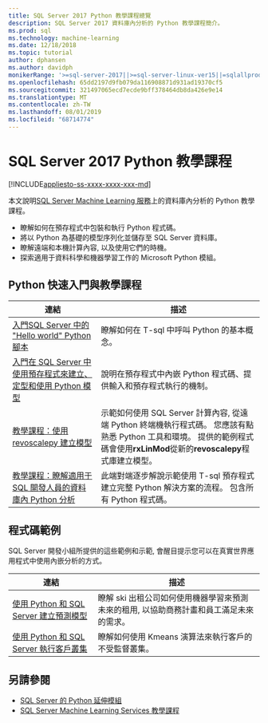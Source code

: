 ```yaml
---
title: SQL Server 2017 Python 教學課程總覽
description: SQL Server 2017 資料庫內分析的 Python 教學課程簡介。
ms.prod: sql
ms.technology: machine-learning
ms.date: 12/18/2018
ms.topic: tutorial
author: dphansen
ms.author: davidph
monikerRange: '>=sql-server-2017||>=sql-server-linux-ver15||=sqlallproducts-allversions'
ms.openlocfilehash: 65dd2197d9fb079da116908871d931ad19370cf5
ms.sourcegitcommit: 321497065ecd7ecde9bff378464db8da426e9e14
ms.translationtype: MT
ms.contentlocale: zh-TW
ms.lasthandoff: 08/01/2019
ms.locfileid: "68714774"
---
```

# <a name="sql-server-2017-python-tutorials"></a>SQL Server 2017 Python 教學課程
[!INCLUDE[appliesto-ss-xxxx-xxxx-xxx-md](../../includes/appliesto-ss-xxxx-xxxx-xxx-md.md)]

本文說明[SQL Server Machine Learning 服務](../install/sql-machine-learning-services-windows-install.md)上的資料庫內分析的 Python 教學課程。 

+ 瞭解如何在預存程式中包裝和執行 Python 程式碼。
+ 將以 Python 為基礎的模型序列化並儲存至 SQL Server 資料庫。
+ 瞭解遠端和本機計算內容, 以及使用它們的時機。
+ 探索適用于資料科學和機器學習工作的 Microsoft Python 模組。

<a name="bkmk_pythontutorials"></a>

## <a name="python-quickstarts-and-tutorials"></a>Python 快速入門與教學課程

| 連結 | 描述 |
|------|-------------|
| [入門SQL Server 中的 "Hello world" Python 腳本](quickstart-python-run-using-t-sql.md) | 瞭解如何在 T-sql 中呼叫 Python 的基本概念。 |
| [入門在 SQL Server 中使用預存程式來建立、定型和使用 Python 模型](quickstart-python-train-score-in-tsql.md) | 說明在預存程式中內嵌 Python 程式碼、提供輸入和預存程式執行的機制。 |
| [教學課程：使用 revoscalepy 建立模型](use-python-revoscalepy-to-create-model.md) | 示範如何使用 SQL Server 計算內容, 從遠端 Python 終端機執行程式碼。 您應該有點熟悉 Python 工具和環境。 提供的範例程式碼會使用**rxLinMod**從新的**revoscalepy**程式庫建立模型。 |
| [教學課程：瞭解適用于 SQL 開發人員的資料庫內 Python 分析](sqldev-in-database-python-for-sql-developers.md) | 此端對端逐步解說示範使用 T-sql 預存程式建立完整 Python 解決方案的流程。 包含所有 Python 程式碼。|

<a name ="bkmk_samples"></a>

## <a name="code-samples"></a>程式碼範例

SQL Server 開發小組所提供的這些範例和示範, 會醒目提示您可以在真實世界應用程式中使用內嵌分析的方式。

| 連結 | 描述 |
|------|-------------|
| [使用 Python 和 SQL Server 建立預測模型](https://microsoft.github.io/sql-ml-tutorials/python/rentalprediction/) | 瞭解 ski 出租公司如何使用機器學習來預測未來的租用, 以協助商務計畫和員工滿足未來的需求。 |
| [使用 Python 和 SQL Server 執行客戶叢集](https://microsoft.github.io/sql-ml-tutorials/python/customerclustering/) | 瞭解如何使用 Kmeans 演算法來執行客戶的不受監督叢集。 |

## <a name="see-also"></a>另請參閱

+ [SQL Server 的 Python 延伸模組](../concepts/extension-python.md)
+ [SQL Server Machine Learning Services 教學課程](machine-learning-services-tutorials.md)
